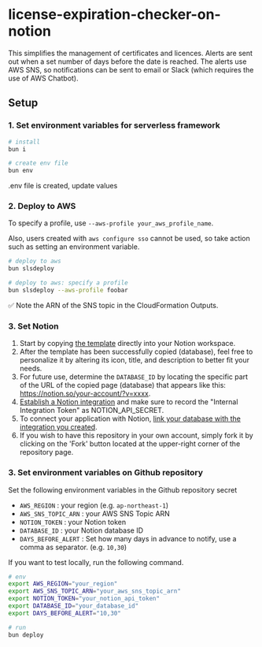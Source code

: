 # license-expiration-checker-on-notion

This simplifies the management of certificates and licences. Alerts are sent out when a set number of days before the date is reached. The alerts use AWS SNS, so notifications can be sent to email or Slack (which requires the use of AWS Chatbot).

## Setup

### 1. Set environment variables for serverless framework

```sh
# install
bun i

# create env file
bun env
```

.env file is created, update values

### 2. Deploy to AWS

To specify a profile, use `--aws-profile your_aws_profile_name`.

Also, users created with `aws configure sso` cannot be used, so take action such as setting an environment variable.

```sh
# deploy to aws
bun slsdeploy

# deploy to aws: specify a profile
bun slsdeploy --aws-profile foobar
```

✅ Note the ARN of the SNS topic in the CloudFormation Outputs.

### 3. Set Notion

1. Start by copying [the template](https://cotton-egret-e92.notion.site/464e2c9566af4a8d98c7bdfe6714a582?v=e753707793a14c6f8807da13a0c6c95c&pvs=4) directly into your Notion workspace.
2. After the template has been successfully copied (database), feel free to personalize it by altering its icon, title, and description to better fit your needs.
3. For future use, determine the `DATABASE_ID` by locating the specific part of the URL of the copied page (database) that appears like this: https://notion.so/your-account/?v=xxxx.
4. [Establish a Notion integration](https://developers.notion.com/docs/create-a-notion-integration#step-1-create-an-integration) and make sure to record the "Internal Integration Token" as NOTION_API_SECRET.
5. To connect your application with Notion, [link your database with the integration you created](https://developers.notion.com/docs/create-a-notion-integration#step-2-share-a-database-with-your-integration).
6. If you wish to have this repository in your own account, simply fork it by clicking on the 'Fork' button located at the upper-right corner of the repository page.

### 3. Set environment variables on Github repository

Set the following environment variables in the Github repository secret

- `AWS_REGION` : your region (e.g. `ap-northeast-1`)
- `AWS_SNS_TOPIC_ARN` : your AWS SNS Topic ARN
- `NOTION_TOKEN` : your Notion token
- `DATABASE_ID` : your Notion database ID
- `DAYS_BEFORE_ALERT` : Set how many days in advance to notify, use a comma as separator. (e.g. `10,30`)

If you want to test locally, run the following command.

```sh
# env
export AWS_REGION="your_region"
export AWS_SNS_TOPIC_ARN="your_aws_sns_topic_arn"
export NOTION_TOKEN="your_notion_api_token"
export DATABASE_ID="your_database_id"
export DAYS_BEFORE_ALERT="10,30"

# run
bun deploy
```
